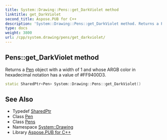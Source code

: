 ```yaml
---
title: System::Drawing::Pens::get_DarkViolet method
linktitle: get_DarkViolet
second_title: Aspose.PUB for C++
description: 'System::Drawing::Pens::get_DarkViolet method. Returns a Pen object with a width of 1 and whose ARGB color in hexadecimal notation has a value of #FF9400D3 in C++.'
type: docs
weight: 3800
url: /cpp/system.drawing/pens/get_darkviolet/
---
```

## Pens::get_DarkViolet method


Returns a [Pen](../../pen/) object with a width of 1 and whose ARGB color in hexadecimal notation has a value of #FF9400D3.

```cpp
static SharedPtr<Pen> System::Drawing::Pens::get_DarkViolet()
```

## See Also

* Typedef [SharedPtr](../../../system/sharedptr/)
* Class [Pen](../../pen/)
* Class [Pens](../)
* Namespace [System::Drawing](../../)
* Library [Aspose.PUB for C++](../../../)
